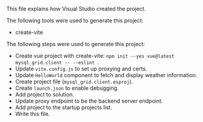 This file explains how Visual Studio created the project.

The following tools were used to generate this project:
- create-vite

The following steps were used to generate this project:
- Create vue project with create-vite: `npm init --yes vue@latest mysql_grid.client -- --eslint `.
- Update `vite.config.js` to set up proxying and certs.
- Update `HelloWorld` component to fetch and display weather information.
- Create project file (`mysql_grid.client.esproj`).
- Create `launch.json` to enable debugging.
- Add project to solution.
- Update proxy endpoint to be the backend server endpoint.
- Add project to the startup projects list.
- Write this file.

